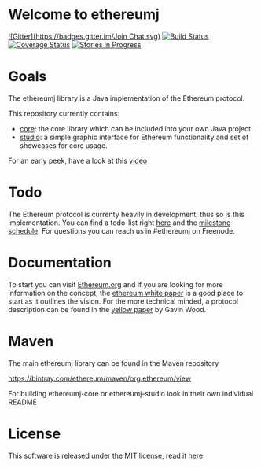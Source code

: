 
# Welcome to ethereumj 
[![Gitter](https://badges.gitter.im/Join Chat.svg)](https://gitter.im/ethereum/ethereumj?utm_source=badge&utm_medium=badge&utm_campaign=pr-badge&utm_content=badge)
[![Build Status](https://travis-ci.org/ethereum/ethereumj.svg?branch=master)](https://travis-ci.org/ethereum/ethereumj) [![Coverage Status](https://coveralls.io/repos/ethereum/ethereumj/badge.png?branch=master)](https://coveralls.io/r/ethereum/ethereumj?branch=master)
[![Stories in Progress](https://badge.waffle.io/ethereum/ethereumj.png?title=In%20Progress&label=in_progress)](https://waffle.io/ethereum/ethereumj)

# Goals

The ethereumj library is a Java implementation of the Ethereum protocol.

This repository currently contains: 
 * [core](ethereumj-core): the core library which can be included into your own Java project.
 * [studio](ethereumj-studio): a simple graphic interface for Ethereum functionality and set of showcases for core usage. 

For an early peek, have a look at this [video](https://youtu.be/D5ok7jh7AOg)

# Todo

The Ethereum protocol is currenty heavily in development, thus so is this implementation.
You can find a todo-list right [here](TODO.md) and the [milestone schedule](https://github.com/ethereum/ethereumj/milestones). 
For questions you can reach us in #ethereumj on Freenode.
 
# Documentation

To start you can visit [Ethereum.org](https://www.ethereum.org) and if you are looking for more information on the concept, the [ethereum white paper](https://github.com/ethereum/wiki/wiki/%5BEnglish%5D-White-Paper) is a good place to start as it outlines the vision. For the more technical minded, a protocol description can be found in the [yellow paper](http://gavwood.com/Paper.pdf) by Gavin Wood.

# Maven

The main ethereumj library can be found in the Maven repository

https://bintray.com/ethereum/maven/org.ethereum/view

For building ethereumj-core or ethereumj-studio look in their own individual README

# License 

This software is released under the MIT license, read it [here](LICENSE)
